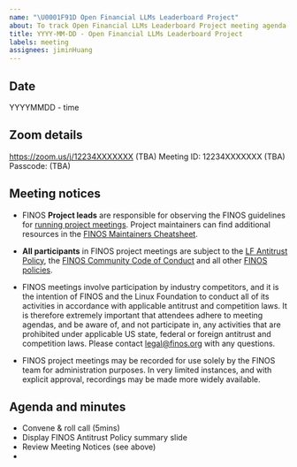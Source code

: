 ```yaml
---
name: "\U0001F91D Open Financial LLMs Leaderboard Project"
about: To track Open Financial LLMs Leaderboard Project meeting agenda
title: YYYY-MM-DD - Open Financial LLMs Leaderboard Project
labels: meeting
assignees: jiminHuang 
---
```


## Date
YYYYMMDD - time

## Zoom details
https://zoom.us/j/12234XXXXXXX (TBA)
Meeting ID: 12234XXXXXXX (TBA)
Passcode: (TBA)


## Meeting notices
- FINOS **Project leads** are responsible for observing the FINOS guidelines for [running project meetings](https://community.finos.org/docs/governance/meeting-procedures/). Project maintainers can find additional resources in the [FINOS Maintainers Cheatsheet](https://community.finos.org/docs/finos-maintainers-cheatsheet).

- **All participants** in FINOS project meetings are subject to the [LF Antitrust Policy](https://www.linuxfoundation.org/antitrust-policy/), the [FINOS Community Code of Conduct](https://community.finos.org/docs/governance/code-of-conduct) and all other [FINOS policies](https://community.finos.org/docs/governance/#policies). 

- FINOS meetings involve participation by industry competitors, and it is the intention of FINOS and the Linux Foundation to conduct all of its activities in accordance with applicable antitrust and competition laws. It is therefore extremely important that attendees adhere to meeting agendas, and be aware of, and not participate in, any activities that are prohibited under applicable US state, federal or foreign antitrust and competition laws. Please contact legal@finos.org with any questions.

- FINOS project meetings may be recorded for use solely by the FINOS team for administration purposes. In very limited instances, and with explicit approval, recordings may be made more widely available.

## Agenda and minutes

- Convene & roll call (5mins)
- Display FINOS Antitrust Policy summary slide
- Review Meeting Notices (see above)
- 
